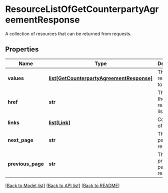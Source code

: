# ResourceListOfGetCounterpartyAgreementResponse

A collection of resources that can be returned from requests.

## Properties
Name | Type | Description | Notes
------------ | ------------- | ------------- | -------------
**values** | [**list[GetCounterpartyAgreementResponse]**](GetCounterpartyAgreementResponse.md) | The resources to list. | 
**href** | **str** | The URI of the resource list. | [optional] 
**links** | [**list[Link]**](Link.md) | Collection of links. | [optional] 
**next_page** | **str** | The next page of results. | [optional] 
**previous_page** | **str** | The previous page of results. | [optional] 

[[Back to Model list]](../README.md#documentation-for-models) [[Back to API list]](../README.md#documentation-for-api-endpoints) [[Back to README]](../README.md)


